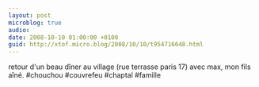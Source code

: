 ```yaml
---
layout: post
microblog: true
audio: 
date: 2008-10-10 01:00:00 +0100
guid: http://xtof.micro.blog/2008/10/10/t954716648.html
---
```

retour d'un beau dîner au village (rue terrasse paris 17) avec max, mon fils aîné. #chouchou #couvrefeu #chaptal #famille
